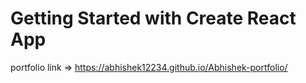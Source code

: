 # Getting Started with Create React App

portfolio link => https://abhishek12234.github.io/Abhishek-portfolio/

